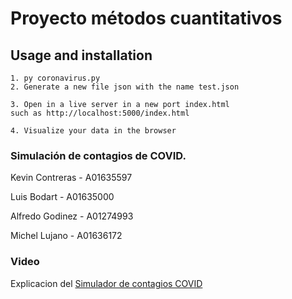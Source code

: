# Proyecto métodos cuantitativos

## Usage and installation
```
1. py coronavirus.py
2. Generate a new file json with the name test.json
```
```
3. Open in a live server in a new port index.html
such as http://localhost:5000/index.html
```
```
4. Visualize your data in the browser
```

### Simulación de contagios de COVID.

Kevin Contreras - A01635597

Luis Bodart - A01635000

Alfredo Godinez - A01274993

Michel Lujano - A01636172

### Video
Explicacion del [Simulador de contagios COVID](https://www.youtube.com/watch?v=qkcAfPnVrgE)
